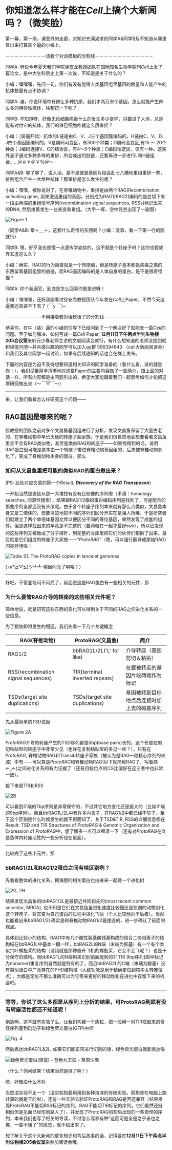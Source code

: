 # 你知道怎么样才能在*Cell*上搞个大新闻吗？（微笑脸）

第一幕，第一场，课室外的走廊，对知识充满渴求的同学A&同学B及不知道从哪里冒出来打算装个逼的小编上。

－－－－－－－－－请套个对话模板的分割线－－－－－－－－－－－－－

同学A: 听说今年夏天我们学院徐安龙教授团队在国际知名生物学期刊*Cell*上发了篇论文，是中大生科院史上第一次诶，不知道是关于什么的？

小编：嘿嘿嘿，先问一句，你们有没有觉得人类基因组里基因的数量和人能产生的抗体数量有点不协调？

同学A: 诶，你说环境中有辣么多种抗原，我们才两万来个基因，怎么就能产生辣么多的特异性抗体，啥都抗一下呢？

同学B: 不知道呀，好像无论细菌病毒什么的发生多少变异，只要进了人体，总是能有对付它的抗体，我们的淋巴细胞咋就这么厉害捏？

小编：（装逼开始）抗体的L链是由C、V、J三个基因簇编码的，H链由C、V、D、J四个基因簇编码的。V是编码可变区，有300个种类；D编码高变区,有15 ～ 20个种类；J编码连接V、C的结合区，有4～5个种类；C编码恒定区，仅有一种。这些外显子通过多种多样的重排，所合成出的肽链，还要再进一步进行L和H链组合……＠＃￥＠￥％＠～

同学A&B: 够了够了，说人话，是不是就是基因片段会乱七八糟地重组重排一票，排列组合产生一大堆种抗体？那重排是怎么发生的呢？

小编：嘿嘿，被你说对了，在脊椎动物中，重排是由两个RAG(Recombination activating gene, 用来激活重组的基因，分别成为RAG1/RAG2)编码的蛋白切下来一段由两端的重组信号序列(recombination signal sequences, RSSs)标记出来的DNA, 然后接着发生一些突变和重组。（大手一挥，空中凭空出现了一副图）

![Figure 1](http://www.cell.com/cms/attachment/2062202860/2063776859/gr1.jpg)

（同学A&B: 晕＋＿＋，这都什么奇怪的东西啊？小编：没事，看一下第一行的图就行）

同学B: 嘿，好歹我也是懂一点遗传学姿势的，这不就是个转座子吗？这你也要故弄玄虚这么久？

小编：确实，RAG的行为简直就是一个转座酶，但是转座子基本都是病毒之类的东西留着基因组里的痕迹，而RAG基因编码的是人体自身的蛋白，是不是很奇怪捏？

同学A: 你个装逼犯，到底是怎么回事你倒是说呀！

小编：嘿嘿嘿，还好我刚看过徐安龙教授团队今年发在*Cell*上Paper，不然今天这逼我还真装不下去了 (￣y ￣)~

－－－－－－－－不用接着套对话模板了的分割线－－－－－－－－－－－

恭喜你，在牛（装）逼的小编的引导下已经问到了一个解决好了就能发一篇*Cell*的问题。至于如何解决、如何写成一篇*Cell* Paper, **12月11日下午两点半**到**生物楼205会议室**来听元少春老师主讲的文献阅读会就行，有什么想知道的老师没提到就积极提问吧～并且感兴趣的同学可以加入qq群 596394643 （cell大新闻阅读会）和我们及其它同学一起讨论，如果有后续通知的话也会在群上发布。

下面的内容是为迫不及待想要知道相关知识的同学准备的（看什么看，说的就是你！），我们尽量简单清晰地对这篇Paper的主要内容做了一些简介，跟上面的对话一样，所有内容都是由问题引出的，希望大家能跟着我们一起思考如何才能把这项研究做出来（～￣▽￣～）

---

来，让我们看看怎么样研究这个问题——

## RAG基因是哪来的呢？

徐教授的团队之前对多个文昌鱼基因组进行了分析，发现文昌鱼保留了大量古老的、在脊椎动物中早已灭绝的转座子超家族。于是我们很自然地会想要看看文昌鱼里会不会有RAG类似物，甚至是类似RAG的转座子——如果找得到的话，说明RAG蛋白很可能是原本由一个转座子带进脊椎动物基因组的，后来被脊椎动物驯化了，变成了脊椎动物本身的蛋白。那么

### 如何从文昌鱼里把可能的类似RAG的蛋白揪出来？

(PS: 此处对应文章的第一个Result, ***Discovery of the RAG Transposon***)

一开始当然是直接从那一大堆找有没有比较像的序列啦（术语：homology searches, 同源性搜索），结果跟RAG1/2像的蛋白编码序列是找到了，可是配合的那些序列全都还没有头绪呢。由于各个转座子序列本来就有那么点类似，文昌鱼本身又是二倍体的，想要清楚地把不同的序列们区分开实在是强人所难，于是研究者们就建立了两个单倍体基因文库以便区分不同的等位基因，果然发现了成套的组件。但是这样找出来的毕竟是不完整的（要两粒在一起才最好ಠ౪ಠ），所以已发现的这些序列又被做成了分子探针，到完整的文库里把它们的伙伴们都揪了出来。最后就是它们组成的转座子大家族——“*ProtoRAG*”（嗯，可以强行翻译成原始RAG）闪亮登场啦！

![Table S1. The ProtoRAG copies in lancelet genomes](http://upload-images.jianshu.io/upload_images/3072722-d2fc515e1002cb18.png?imageMogr2/auto-orient/strip%7CimageView2/2/w/1240)

( o(*≧▽≦)ツ┻┻ 哪里闪亮了啊喂！）

---

好吧，不管登场闪不闪亮了，前面说这些RAG蛋白有一些相关的元件，那

### 为什么要管RAG介导的转座的这些相关元件呢？

简单地说，就是研究这些东西的变化可以得到关于不同的RAG之间进化关系的一些信息。

为了预防即将发生的懵逼，我们先看一下几个关键概念

| RAG(脊椎动物)                           | ProtoRAG(文昌鱼)                  | 简介                    |
| ----------------------------------- | ------------------------------ | --------------------- |
| RAG1/2                              | bbRAG1L/2L('L' for like)       | 介导转座（基因剪切＆粘贴）         |
| RSS(recombination signal sequences) | TIR(terminal inverted repeats) | 在要被转走的基因片段两端作为标记      |
| TSDs(target site duplications)      | TSDs(target site duplications) | 基因被转到目标地点后连接时加上去的碱基序列 |

先从最简单的TSD说起

![Figure 2A](http://upload-images.jianshu.io/upload_images/3072722-1d7ee04c1bd82512.png?imageMogr2/auto-orient/strip%7CimageView2/2/w/1240)

*ProtoRAG*介导的转座产生的TSD序列都是5bp(base pairs)长的，这个长度在剪切粘贴型的转座子中非常少见（也许在复制粘贴型的多见一些？），只有在*ProtoRAG*, 脊椎动物RAG和Transib转座子家族（被认为是RAG一段核心序列的来源）中有——可以算是*ProtoRAG*和脊椎动物RAG(以下就简称RAG了，写着烦←_←)之间进化关系的有力证据了（还有目标位点的CG比偏好在这三者中也非常一致）。

接下来是TIR和RSS

![2B](http://upload-images.jianshu.io/upload_images/3072722-0c874b2982298e82.png?imageMogr2/auto-orient/strip%7CimageView2/2/w/1240)

可以看到5'端的7bp序列是非常保守的，不过其它地方变化还是挺大的（比如3'端的9bp序列）。而且bbRAG1L/2L中有许多内含子，在RAG1/2中都已经不见了。至于这个区别是什么时候发生的就不得而知了。关于TSD&TIR, RSS的详细信息都在Result: TSD and TIR Structures of *ProtoRAG* & Genomic Organization and Expression of *ProtoRAG*中，想了解多一点可以细读一下（还有对*ProtoRAG*在文昌鱼体内转座活性的一些分析也在里面）。

---

比较完了这些小元件，那

### bbRAG1/2L和RAG1/2蛋白之间有啥区别咧？

先看看整体的进化关系，把海胆的相关蛋白也拉进来一起建一个进化树

![2G, 2H](http://upload-images.jianshu.io/upload_images/3072722-b1619445875e9496.png?imageMogr2/auto-orient/strip%7CimageView2/2/w/1240)

结果发现文昌鱼的bbRAG1/2L是最接近共同祖先的(most recent common ancestor, MRCA), 也不知是它们在文昌鱼里进化速度比较慢还是在别的动物驯化这个转座子、将其变为自己蛋白的过程中进化飞快（个人比较倾向于后者）。当然也能看出来bbRAG1/2L确实是和脊椎动物RAG1/2最接近的，进一步确认了前面的观点。

具体到比较小的结构，RAG1中有几个酸性氨基酸残基构成的结合二价阳离子的结构域在bbRAG1L中基本一模一样，bbRAG2L的N端（末端为氨基）有一个有个类似六叶螺旋桨的结构（没错就是那种直升飞机的螺旋桨，它会不会飞呢？）也是十分保守的结构。而bbRAG1L的N端用来识别前面提到的3' TIR 9bp序列(图中标记为nonamer)重复序列自然就是特有的了，而且bbRAG2L的C端（末端为羧基）没有类似蛋白中广泛存在的PHD结构域（大致功能是用于精确定位到核中＆转座位点），大概是定位不那么准确可以为它带来更好的移动性和在进化中存留下来的机会吧。

---

### 等等，你说了这么多都是从序列上分析的结果，可ProtoRAG到底有没有转座活性都还不知道呢！

别急啊，这不就有实验了么，让我们构建一个质粒，把一段用一对TIR框起来的奇怪序列塞到启动子和绿色荧光蛋白(GFP)中间

![Fig. 4](http://upload-images.jianshu.io/upload_images/3072722-8c6252fa05545bfd.png?imageMogr2/auto-orient/strip%7CimageView2/2/w/1240)

然后表达bbRAG1L&2L, 如果它们能正常进行切割的话，绿色荧光蛋白就能表达啦

![绿色荧光蛋白(转载) - 蓝色九天狐 - 草原沙鹰](http://img.blog.163.com/photo/IE-N8sW5-h6uP5Ul4PkvqA==/2576340461833563258.jpg)

（什么？你问结果？结果当然是绿了啊！）

~~嗯，好像没什么不对~~

当然湿实验不止一个（湿实验指要用用到各种溶液的传统实验，而那些在电脑上跑计算的就是干的啦），还有一些实验去验证ProtoRAG和RAG是否还兼容（结果发现ProtoRAG不能切RSS标记的序列，RAG不能切TIR标记的序列，它们虽然还挺相似但是见面已经形同路人了），并发现了ProtoRAG切割后出现的一些奇怪的序列，本来我们也写了相关的导读，不过怎么写都有种“这回可是全是之乎者也之类，一些不懂了”的感觉，就不贴出来了。

想了解关于这个大新闻的更多知识和背后故事的话，记得要在**12月11日下午两点半**到**生物楼205会议室**来参加阅读会哦。



